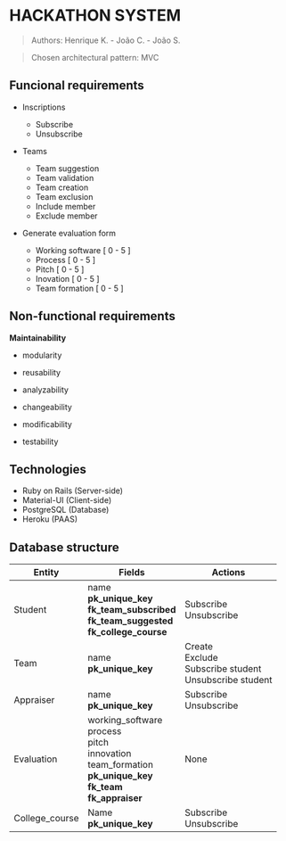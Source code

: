 # HACKATHON SYSTEM

>Authors: Henrique K. - João C. - João S.

>Chosen architectural pattern: MVC

## Funcional requirements

* Inscriptions
  * Subscribe
  * Unsubscribe

* Teams
  * Team suggestion
  * Team validation
  * Team creation
  * Team exclusion
  * Include member
  * Exclude member

* Generate evaluation form
  * Working software [ 0 - 5 ]
  * Process [ 0 - 5 ]
  * Pitch [ 0 - 5 ]
  * Inovation [ 0 - 5 ]
  * Team formation [ 0 - 5 ]
  
## Non-functional requirements

**Maintainability**

- modularity
  
- reusability
  
- analyzability
  
- changeability
  
- modificability
  
- testability

## Technologies

* Ruby on Rails (Server-side)
* Material-UI (Client-side)
* PostgreSQL (Database)
* Heroku (PAAS)

## Database structure

| Entity | Fields | Actions |
| ---------- | ---------- | ---------- |
| Student | name <br> **pk_unique_key** <br> **fk_team_subscribed** <br> **fk_team_suggested** <br> **fk_college_course** | Subscribe <br> Unsubscribe |
| Team | name <br> **pk_unique_key** | Create <br> Exclude <br> Subscribe student <br> Unsubscribe student | 
| Appraiser | name <br> **pk_unique_key** | Subscribe <br> Unsubscribe |
| Evaluation | working_software <br> process <br> pitch <br> innovation <br> team_formation <br> **pk_unique_key** <br> **fk_team** <br> **fk_appraiser** | None |
| College_course | Name <br> **pk_unique_key** | Subscribe <br> Unsubscribe |
